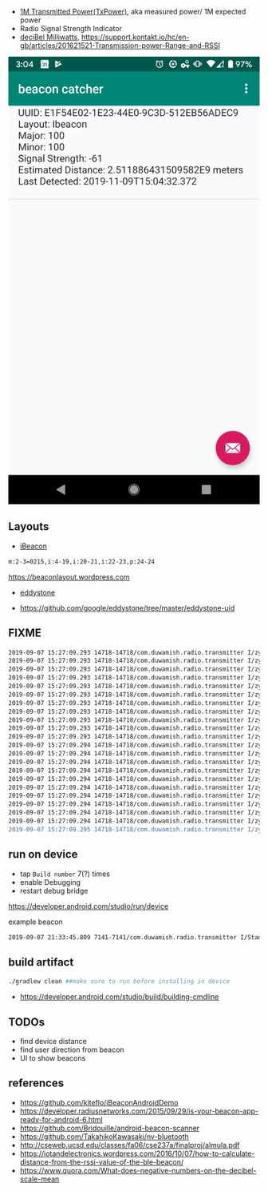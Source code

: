 
- [1M Transmitted Power(TxPower)](https://stackoverflow.com/a/36867888/432903), aka measured power/ 1M expected power
- Radio Signal Strength Indicator
- [deciBel Milliwatts](https://en.wikipedia.org/wiki/DBm), https://support.kontakt.io/hc/en-gb/articles/201621521-Transmission-power-Range-and-RSSI

![](beacon_list.png)

Layouts
------

* [iBeacon](https://developer.apple.com/ibeacon/)

```bash
m:2-3=0215,i:4-19,i:20-21,i:22-23,p:24-24
```

https://beaconlayout.wordpress.com

* [eddystone](https://developers.google.com/beacons/eddystone)
- https://github.com/google/eddystone/tree/master/eddystone-uid

FIXME
----

```bash
2019-09-07 15:27:09.293 14718-14718/com.duwamish.radio.transmitter I/zygote: Rejecting re-init on previously-failed class java.lang.Class<android.support.v4.view.ViewCompat$OnUnhandledKeyEventListenerWrapper>: java.lang.NoClassDefFoundError: Failed resolution of: Landroid/view/View$OnUnhandledKeyEventListener;
2019-09-07 15:27:09.293 14718-14718/com.duwamish.radio.transmitter I/zygote:     at void android.support.v4.view.ViewCompat.setOnApplyWindowInsetsListener(android.view.View, android.support.v4.view.OnApplyWindowInsetsListener) (ViewCompat.java:2203)
2019-09-07 15:27:09.293 14718-14718/com.duwamish.radio.transmitter I/zygote:     at android.view.ViewGroup android.support.v7.app.AppCompatDelegateImpl.createSubDecor() (AppCompatDelegateImpl.java:637)
2019-09-07 15:27:09.293 14718-14718/com.duwamish.radio.transmitter I/zygote:     at void android.support.v7.app.AppCompatDelegateImpl.ensureSubDecor() (AppCompatDelegateImpl.java:518)
2019-09-07 15:27:09.293 14718-14718/com.duwamish.radio.transmitter I/zygote:     at void android.support.v7.app.AppCompatDelegateImpl.setContentView(int) (AppCompatDelegateImpl.java:466)
2019-09-07 15:27:09.293 14718-14718/com.duwamish.radio.transmitter I/zygote:     at void android.support.v7.app.AppCompatActivity.setContentView(int) (AppCompatActivity.java:140)
2019-09-07 15:27:09.293 14718-14718/com.duwamish.radio.transmitter I/zygote:     at void com.duwamish.radio.transmitter.BeaconCatcherController.onCreate(android.os.Bundle) (BeaconCatcherController.kt:46)
2019-09-07 15:27:09.293 14718-14718/com.duwamish.radio.transmitter I/zygote:     at void android.app.Activity.performCreate(android.os.Bundle, android.os.PersistableBundle) (Activity.java:6999)
2019-09-07 15:27:09.293 14718-14718/com.duwamish.radio.transmitter I/zygote:     at void android.app.Activity.performCreate(android.os.Bundle) (Activity.java:6990)
2019-09-07 15:27:09.293 14718-14718/com.duwamish.radio.transmitter I/zygote:     at void android.app.Instrumentation.callActivityOnCreate(android.app.Activity, android.os.Bundle) (Instrumentation.java:1214)
2019-09-07 15:27:09.293 14718-14718/com.duwamish.radio.transmitter I/zygote:     at android.app.Activity android.app.ActivityThread.performLaunchActivity(android.app.ActivityThread$ActivityClientRecord, android.content.Intent) (ActivityThread.java:2731)
2019-09-07 15:27:09.294 14718-14718/com.duwamish.radio.transmitter I/zygote:     at void android.app.ActivityThread.handleLaunchActivity(android.app.ActivityThread$ActivityClientRecord, android.content.Intent, java.lang.String) (ActivityThread.java:2856)
2019-09-07 15:27:09.294 14718-14718/com.duwamish.radio.transmitter I/zygote:     at void android.app.ActivityThread.-wrap11(android.app.ActivityThread, android.app.ActivityThread$ActivityClientRecord, android.content.Intent, java.lang.String) (ActivityThread.java:-1)
2019-09-07 15:27:09.294 14718-14718/com.duwamish.radio.transmitter I/zygote:     at void android.app.ActivityThread$H.handleMessage(android.os.Message) (ActivityThread.java:1589)
2019-09-07 15:27:09.294 14718-14718/com.duwamish.radio.transmitter I/zygote:     at void android.os.Handler.dispatchMessage(android.os.Message) (Handler.java:106)
2019-09-07 15:27:09.294 14718-14718/com.duwamish.radio.transmitter I/zygote:     at void android.os.Looper.loop() (Looper.java:164)
2019-09-07 15:27:09.294 14718-14718/com.duwamish.radio.transmitter I/zygote:     at void android.app.ActivityThread.main(java.lang.String[]) (ActivityThread.java:6494)
2019-09-07 15:27:09.294 14718-14718/com.duwamish.radio.transmitter I/zygote:     at java.lang.Object java.lang.reflect.Method.invoke(java.lang.Object, java.lang.Object[]) (Method.java:-2)
2019-09-07 15:27:09.294 14718-14718/com.duwamish.radio.transmitter I/zygote:     at void com.android.internal.os.RuntimeInit$MethodAndArgsCaller.run() (RuntimeInit.java:438)
2019-09-07 15:27:09.294 14718-14718/com.duwamish.radio.transmitter I/zygote:     at void com.android.internal.os.ZygoteInit.main(java.lang.String[]) (ZygoteInit.java:807)
2019-09-07 15:27:09.294 14718-14718/com.duwamish.radio.transmitter I/zygote: Caused by: java.lang.ClassNotFoundException: Didn't find class "android.view.View$OnUnhandledKeyEventListener" on path: DexPathList[[zip file "/data/app/com.duwamish.radio.transmitter-FtcoIOHH2kvjqqHIpQiWGw==/base.apk", zip file "/data/app/com.duwamish.radio.transmitter-FtcoIOHH2kvjqqHIpQiWGw==/split_lib_dependencies_apk.apk", zip file "/data/app/com.duwamish.radio.transmitter-FtcoIOHH2kvjqqHIpQiWGw==/split_lib_resources_apk.apk", zip file "/data/app/com.duwamish.radio.transmitter-FtcoIOHH2kvjqqHIpQiWGw==/split_lib_slice_0_apk.apk", zip file "/data/app/com.duwamish.radio.transmitter-FtcoIOHH2kvjqqHIpQiWGw==/split_lib_slice_1_apk.apk", zip file "/data/app/com.duwamish.radio.transmitter-FtcoIOHH2kvjqqHIpQiWGw==/split_lib_slice_2_apk.apk", zip file "/data/app/com.duwamish.radio.transmitter-FtcoIOHH2kvjqqHIpQiWGw==/split_lib_slice_3_apk.apk", zip file "/data/app/com.duwamish.radio.transmitter-FtcoIOHH2kvjqqHIpQiWGw==/split_lib_slice_4_apk.apk", zip file "/data/app/com.duwamish.radio.transmitter-FtcoIOHH2kvjqqHIp
2019-09-07 15:27:09.295 14718-14718/com.duwamish.radio.transmitter I/zygote:     at java.lang.Class dalvik.system.BaseDexClassLoader.findClass(java.lang.String) (BaseDexClassLoader.java:125)

```

run on device
--

- tap `Build number` 7(?) times
- enable Debugging
- restart debug bridge

https://developer.android.com/studio/run/device

example beacon

```bash
2019-09-07 21:33:45.809 7141-7141/com.duwamish.radio.transmitter I/StandardBeaconCacther: UUID: P1F54E02-1E23-44P0-9C3D-512PB56ADED9\nmajor: 100\nminor100
```
build artifact
---------------

```bash
./gradlew clean ##make sure to run before installing in device
```
- https://developer.android.com/studio/build/building-cmdline


TODOs
-----

- find device distance 
- find user direction from beacon
- UI to show beacons

references
---

- https://github.com/kiteflo/iBeaconAndroidDemo
- https://developer.radiusnetworks.com/2015/09/29/is-your-beacon-app-ready-for-android-6.html
- https://github.com/Bridouille/android-beacon-scanner
- https://github.com/TakahikoKawasaki/nv-bluetooth
- http://cseweb.ucsd.edu/classes/fa06/cse237a/finalproj/almula.pdf
- https://iotandelectronics.wordpress.com/2016/10/07/how-to-calculate-distance-from-the-rssi-value-of-the-ble-beacon/
- https://www.quora.com/What-does-negative-numbers-on-the-decibel-scale-mean